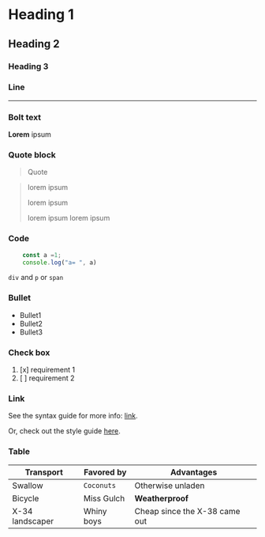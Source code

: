 # Heading 1
## Heading 2
### Heading 3

### Line

---

### Bolt text

**Lorem** ipsum 

### Quote block

>Quote

> lorem ipsum
> 
> lorem ipsum
> 
> lorem ipsum
> lorem ipsum


### Code
```javascript
    const a =1;
    console.log("a= ", a)
```

`div` and `p` or `span`

### Bullet
*   Bullet1
*   Bullet2
*   Bullet3

### Check box
1. [x] requirement 1
2. [ ] requirement 2

### Link
See the syntax guide for more info: [link](md-styling.md).

Or, check out the style guide [here](md-styling.md).


### Table
| Transport         | Favored by   | Advantages                    |
|-------------------|--------------|-------------------------------|
| Swallow           | `Coconuts`   | Otherwise unladen             |
| Bicycle           | Miss Gulch   | **Weatherproof**              |
| X-34 landscaper   | Whiny boys   | Cheap since the X-38 came out |